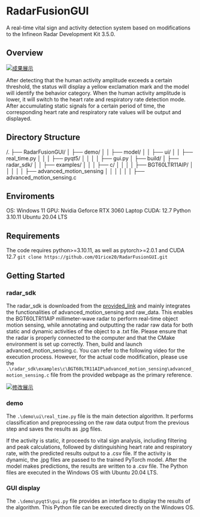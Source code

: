# RadarFusionGUI
A real-time vital sign and activity detection system based on modifications to the Infineon Radar Development Kit 3.5.0.

## Overview

[![成果展示](https://img.youtube.com/vi/KkI8NtZr3IY/0.jpg)](https://www.youtube.com/watch?v=KkI8NtZr3IY)


After detecting that the human activity amplitude exceeds a certain threshold, the status will display a yellow exclamation mark and the model will identify the behavior category.
When the human activity amplitude is lower, it will switch to the heart rate and respiratory rate detection mode. After accumulating static signals for a certain period of time, the corresponding heart rate and respiratory rate values will be output and displayed.

## Directory Structure
/.
├── RadarFusionGUI/
│ ├── demo/
│ │ ├── model/
│ │ ├── ui/
│ │ ├── real_time.py
│ │ │ ├── pyqt5/
│ │ │ │ ├── gui.py
│ ├── build/
│ ├── radar_sdk/
│ │ ├── examples/
│ │ │ ├── c/
│ │ │ │ ├── BGT60LTR11AIP/
│ │ │ │ │ ├── advanced_motion_sensing
│ │ │ │ │ │ ├── advanced_motion_sensing.c

## Enviroments
OS: Windows 11
GPU: Nvidia Geforce RTX 3060 Laptop
CUDA: 12.7
Python 3.10.11
Ubuntu 20.04 LTS

## Requirements
The code requires python>=3.10.11, as well as pytorch>=2.0.1 and CUDA 12.7
`git clone https://github.com/01rice20/RadarFusionGUI.git`

## Getting Started
### radar_sdk
The radar_sdk is downloaded from the [provided_link](https://softwaretools.infineon.com/tools/com.ifx.tb.tool.ifxradarsdk) and mainly integrates the functionalities of advanced_motion_sensing and raw_data. This enables the BGT60LTR11AIP millimeter-wave radar to perform real-time object motion sensing, while annotating and outputting the radar raw data for both static and dynamic activities of the object to a .txt file.
Please ensure that the radar is properly connected to the computer and that the CMake environment is set up correctly. Then, build and launch advanced_motion_sensing.c. You can refer to the following video for the execution process. However, for the actual code modification, please use the `.\radar_sdk\examples\c\BGT60LTR11AIP\advanced_motion_sensing\advanced_motion_sensing.c` file from the provided webpage as the primary reference.

[![修改展示](https://img.youtube.com/vi/EmWcC_XyXQk/0.jpg)](https://www.youtube.com/watch?v=EmWcC_XyXQk)


### demo
The `.\demo\ui\real_time.py` file is the main detection algorithm. It performs classification and preprocessing on the raw data output from the previous step and saves the results as .jpg files.

If the activity is static, it proceeds to vital sign analysis, including filtering and peak calculations, followed by distinguishing heart rate and respiratory rate, with the predicted results output to a .csv file.
If the activity is dynamic, the .jpg files are passed to the trained PyTorch model. After the model makes predictions, the results are written to a .csv file.
The Python files are executed in the Windows OS with Ubuntu 20.04 LTS.

### GUI display
The `.\demo\pyqt5\gui.py` file provides an interface to display the results of the algorithm. This Python file can be executed directly on the Windows OS.






